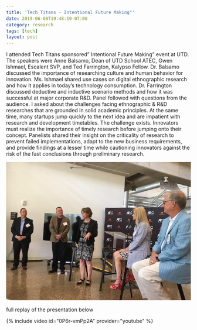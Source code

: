```yaml
---
title: 'Tech Titans - Intentional Future Making"'
date: 2019-06-08T19:48:19-07:00
category: research 
tags: [tech]
layout: post
---
```

I attended Tech Titans sponsored” Intentional Future Making” event at UTD. The speakers were Anne Balsamo, Dean of UTD School ATEC, Gwen Ishmael, Escalent SVP, and Ted Farrington, Kalypso Fellow. Dr. Balsamo discussed the importance of researching culture and human behavior for innovation. Ms. Ishmael shared use cases on digital ethnographic research and how it applies in today’s technology consumption. Dr. Farrington discussed deductive and inductive scenario methods and how it was successful at major corporate R&D. Panel followed with questions from the audience. I asked about the challenges facing ethnographic & R&D researches that are grounded in solid academic principles. At the same time, many startups jump quickly to the next idea and are impatient with research and development timetables. The challenge exists. Innovators must realize the importance of timely research before jumping onto their concept. Panelists shared their insight on the criticality of research to prevent failed implementations, adapt to the new business requirements, and provide findings at a lesser time while cautioning innovators against the risk of the fast conclusions through preliminary research.

![image 1](/assets/images/events/0-5.jpeg)

full replay of the presentation below

{% include video id="0P6r-vmPp2A" provider="youtube" %}
